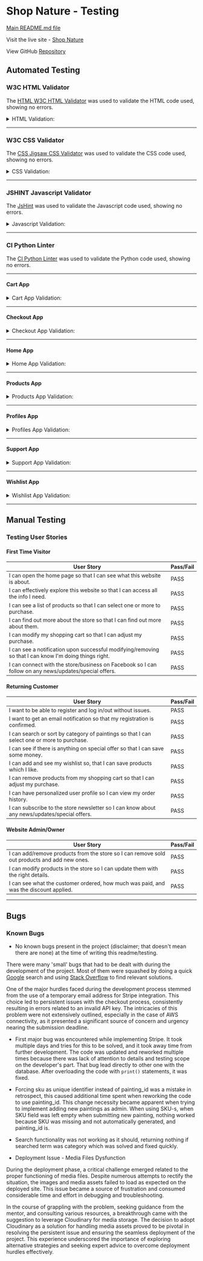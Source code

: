 
# **Shop Nature - Testing** 

[Main README.md file](/README.md)

Visit the live site - [Shop Nature](https://ecommerce-project-uch6.onrender.com "Link to Shop Nature website")

View GitHub [Repository](https://github.com/NikolettaGr/e-commerce)


## Automated Testing

### **W3C HTML Validator**

The [HTML W3C HTML Validator](https://validator.w3.org/#validate_by_uri+with_options) was used to validate the HTML code used, showing no errors.

<details>
<summary>HTML Validation:</summary>

 - Index
 <br>

![Index](documentation/html_validator/home-html-validator.png)

 - Products
 <br>

![Products](documentation/html_validator/products-html%20-valid.png)

  I removed spaces between the friendly name ,but still the validator detecting the same error.


 - Cart
 <br>

![Cart](documentation/html_validator/cart-html-validator.png)

 - Checkout
 <br>

![Checkout](documentation/html_validator/checkout-html-valid.png)

 - Checkout success
 <br>

![Checkout success](documentation/html_validator/success-valid.png)

  - Newsletter
 <br>

![Newsletter](documentation/html_validator/newsletter-valid.png)

  - About the Artist
 <br>

![About Page](documentation/html_validator/about-html-validator.png)

  - Contact Us
 <br>

![Contact Page](documentation/html_validator/contact-html-validator.png)


 - Log in
 <br>

![Log in](documentation/html_validator/login-html-validator.png)

 - Log out
 <br>

![Log out](documentation/html_validator/logout-html-validator.png)

 - Register
 <br>

![Register](documentation/html_validator/logout-html-validator.png)

 - My Profile
 <br>

![My Profile](documentation/html_validator/profile-html-validator.png)

 - Add Product
 <br>

![Add Product](documentation/html_validator/add-product-html-validator.png)

- Wishlist
 <br>

![Wishlist](documentation/html_validator/wishlist-html-validator.png)

</details>

---


### **W3C CSS Validator**

The [CSS Jigsaw CSS Validator](https://jigsaw.w3.org/css-validator/#validate_by_uri) was used to validate the CSS code used, showing no errors.

<details>
<summary>CSS Validation:</summary>

![Base.css](documentation/css_and_js_validator/base-css-validator.png)


![Checkout.css](documentation/css_and_js_validator/checkout-css-validator.png)

</details>

---


### **JSHINT Javascript Validator**

The [JsHint](https://jshint.com/) was used to validate the Javascript code used, showing no errors.

<details>
<summary>Javascript Validation:</summary>

![Javascript Stripe Validator](documentation/css_and_js_validator/js-stripe-validator.png)

![Javascript Validator](documentation/css_and_js_validator/js-validator.png)

</details>

---


### **CI Python Linter**

The [CI Python Linter](https://pep8ci.herokuapp.com/) was used to validate the Python code used, showing no errors.

---

#### Cart App

<details>
<summary>Cart App Validation:</summary>

 - contexts.py
 <br>

![contexts](documentation/python_validator/cart/context-valid.png)

 - urls.py
 <br>

![urls](documentation/python_validator/cart/cart-url.png)

 - views.py
 <br>

![views](documentation/python_validator/cart/cart-vews.png)

</details>

---

#### Checkout App

<details>
<summary>Checkout App Validation:</summary>

 - admin.py
 <br>

![admin](documentation/python_validator/checkout/checkout-admin.png)

 - forms.py
 <br>

![forms](documentation/python_validator/checkout/checkout-forms.png)

 - models.py
 <br>

![models](documentation/python_validator/checkout/checkout-models.png)

 - signals.py
 <br>

![signals](documentation/python_validator/checkout/checkout-signals.png)

 - urls.py
 <br>

![urls](documentation/python_validator/checkout/checkout-urls.png)

 - views.py
 <br>

</details>

---


#### Home App

<details>
<summary>Home App Validation:</summary>

 - urls.py
 <br>

![urls](documentation/python_validator/home/home-urls.png)

 - views.py
 <br>

![views](documentation/python_validator/home/home-views.png)

</details>

---

#### Products App

<details>
<summary>Products App Validation:</summary>

 - admin.py
 <br>

![admin](documentation/python_validator/products/products-admin.png)

 - forms.py
 <br>

![forms](documentation/python_validator/products/products-forms.png)

 - models.py
 <br>

![models](documentation/python_validator/products/products-models.png)

 - urls.py
 <br>

![urls](documentation/python_validator/products/products-urls.png)

 - views.py
 <br>

![views](documentation/python_validator/products/products-views.png)


</details>

---

#### Profiles App

<details>
<summary>Profiles App Validation:</summary>

 - forms.py
 <br>

![forms](documentation/python_validator/profiles/profiles-forms.png)

 - models.py
 <br>

![models](documentation/python_validator/profiles/profiles-models.png)

 - urls.py
 <br>

![urls](documentation/python_validator/profiles/profiles-urls.png)

 - views.py
 <br>

![views](documentation/python_validator/profiles/profiles-views.png)

</details>

---

#### Support App

<details>
<summary>Support App Validation:</summary>

 - forms.py
 <br>

![forms](documentation/python_validator/support/support-forms.png)

 - models.py
 <br>

![models](documentation/python_validator/support/support-models.png)

 - urls.py
 <br>

![urls](documentation/python_validator/support/support-urls.png)

 - views.py
 <br>

![views](/
documentation/python_validator/support/support-views.png)

</details>

---

#### Wishlist App

<details>
<summary>Wishlist App Validation:</summary>

 - models.py
 <br>

![models](/documentation/python_validator/wishlist/wish;ist-models.png)

 - urls.py
 <br>

![urls](documentation/python_validator/wishlist/wishlist-urls.png)

 - views.py
 <br>

![views](documentation/python_validator/wishlist/wishlist-views.png)

</details>


---

## **Manual Testing**

### **Testing User Stories**

#### **First Time Visitor**

| User Story | Pass/Fail |
|------------|----------|
| I can open the home page so that I can see what this website is about. | PASS |
| I can effectively explore this website so that I can access all the info I need. | PASS |
| I can see a list of products so that I can select one or more to purchase. | PASS |
| I can find out more about the store so that I can find out more about them. | PASS |
| I can modify my shopping cart so that I can adjust my purchase. | PASS |
| I can see a notification upon successful modifying/removing so that I can know I'm doing things right. | PASS |
| I can connect with the store/business on Facebook so I can follow on any news/updates/special offers. | PASS |

#### **Returning Customer**

| User Story | Pass/Fail |
|------------|----------|
| I want to be able to register and log in/out without issues. | PASS |
| I want to get an email notification so that my registration is confirmed. | PASS |
| I can search or sort by category of paintings so that I can select one or more to purchase. | PASS |
| I can see if there is anything on special offer so that I can save some money. | PASS |
| I can add and see my wishlist so, that I can save products which I like. | PASS |
| I can remove products from my shopping cart so that I can adjust my purchase. | PASS |
| I can have personalized user profile so I can view my order history. | PASS |
| I can subscribe to the store newsletter so I can know about any news/updates/special offers. | PASS |

#### **Website Admin/Owner**

| User Story | Pass/Fail |
|------------|----------|
| I can add/remove products from the store so I can remove sold out products and add new ones. | PASS |
| I can modify products in the store so I can update them with the right details. | PASS |
| I can see what the customer ordered, how much was paid, and was the discount applied. | PASS |

---

## **Bugs**

### **Known Bugs**

* No known bugs present in the project (disclaimer; that doesn't mean there are none) at the time of writing this readme/testing.

There were many 'small' bugs that had to be dealt with during the development of the project. Most of them were squashed by doing a quick [Google](https://google.com/ "Google home page") search and using [Stack Overflow](https://stackoverflow.com/ "Stack Overflow home page") to find relevant solutions.

One of the major hurdles faced during the development process stemmed from the use of a temporary email address for Stripe integration. This choice led to persistent issues with the checkout process, consistently resulting in errors related to an invalid API key. The intricacies of this problem were not extensively outlined, especially in the case of AWS connectivity, as it presented a significant source of concern and urgency nearing the submission deadline.

- First major bug was encountered while implementing Stripe. It took multiple days and tries for this to be solved, and it took away time from further development. The code was updated and reworked multiple times because there was lack of attention to details and testing scope on the developer's part. That bug lead directly to other one with the database. After overloading the code with `print()` statements, it was fixed.

- Forcing sku as unique identifier instead of painting_id was a mistake in retrospect, this caused additional time spent when reworking the code to use painting_id. This change necessity became apparent when trying to implement adding new paintings as admin. When using SKU-s, when SKU field was left empty when submitting new painting, nothing worked because SKU was missing and not automatically generated, and painting_id is.

- Search functionality was not working as it should, returning nothing if searched term was category which was solved and fixed quickly.

- Deployment Issue - Media Files Dysfunction

During the deployment phase, a critical challenge emerged related to the proper functioning of media files. Despite numerous attempts to rectify the situation, the images and media assets failed to load as expected on the deployed site. This issue became a source of frustration and consumed considerable time and effort in debugging and troubleshooting.

In the course of grappling with the problem, seeking guidance from the mentor, and consulting various resources, a breakthrough came with the suggestion to leverage Cloudinary for media storage. The decision to adopt Cloudinary as a solution for handling media assets proved to be pivotal in resolving the persistent issue and ensuring the seamless deployment of the project. This experience underscored the importance of exploring alternative strategies and seeking expert advice to overcome deployment hurdles effectively.

